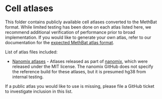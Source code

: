 # Cell atlases
This folder contains publicly available cell atlases converted to the MethBat format.
While limited testing has been done on each atlas listed here, we recommend additional verification of performance prior to broad implementation.
If you would like to generate your own atlas, refer to our documentation for the [expected MethBat atlas format](../../docs/deconvolution_guide.md#atlas-format).

List of atlas files included:

* [Nanomix atlases](./nanomix) - Atlases released as part of [nanomix](https://github.com/Jonbroad15/nanomix/tree/main/atlases), which were released under the MIT license. The nanomix GitHub does not specify the reference build for these atlases, but it is presumed hg38 from internal testing.

If a public atlas you would like to use is missing, please file a GitHub ticket to investigate inclusion in this list.
